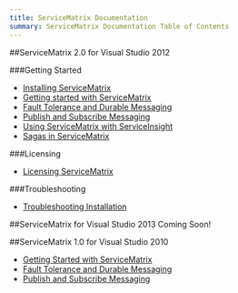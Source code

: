 ```yaml
---
title: ServiceMatrix Documentation
summary: ServiceMatrix Documentation Table of Contents
---
```


##ServiceMatrix 2.0 for Visual Studio 2012

###Getting Started
- [Installing ServiceMatrix](installing-servicematrix-2.0)
- [Getting started with ServiceMatrix](getting-started-with-servicematrix-2.0)
- [Fault Tolerance and Durable Messaging](getting-started-with-nservicebus-using-servicematrix-2.0-fault-tolerance)
- [Publish and Subscribe Messaging](getting-started-with-nservicebus-using-servicematrix-2.0-publish-subscribe)
- [Using ServiceMatrix with ServiceInsight](servicematrix-serviceinsight.md "Using ServiceMatrix and ServiceInsight Together")
- [Sagas in ServiceMatrix](getting-started-sagasfullduplex-2.0.md "Sagas in ServiceMatrix")

###Licensing
- [Licensing ServiceMatrix](licensing-servicematrix-v2.0)

###Troubleshooting
- [Troubleshooting Installation](installing-servicematrix-2.0)


##ServiceMatrix for Visual Studio 2013
Coming Soon!


##ServiceMatrix 1.0 for Visual Studio 2010
- [Getting Started with ServiceMatrix](getting-started-creating-a-new-project-servicematrix-1.0)
- [Fault Tolerance and Durable Messaging](getting-started-fault-tolerance-servicematrix-1.0)
- [Publish and Subscribe Messaging](getting-started-publish-subscribe-communication-servicematrix-1.0)


